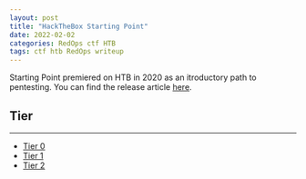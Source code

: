 ```yaml
---
layout: post
title: "HackTheBox Starting Point"
date: 2022-02-02
categories: RedOps ctf HTB
tags: ctf htb RedOps writeup
---
```

Starting Point premiered on HTB in 2020 as an itroductory path to pentesting. You can find the release article [here](https://www.hackthebox.com/newsroom/starting-point).

## Tier
---
* [Tier 0](https://opfor-haunter.github.io/posts/HTB-SP-Tier-0/)
* [Tier 1](https://opfor-haunter.github.io/posts/HTB-SP-Tier-1/)
* [Tier 2](https://opfor-haunter.github.io/posts/HTB-SP-Tier-2/)
